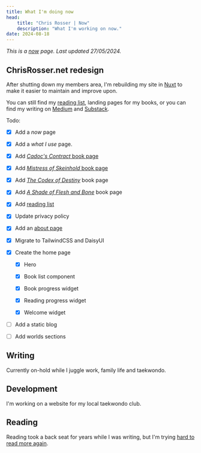 ```yaml
---
title: What I'm doing now
head:
    title: "Chris Rosser | Now"
    description: "What I'm working on now."
date: 2024-08-18
---
```


_This is a [now](https://nownownow.com/about) page. Last updated 27/05/2024._

## ChrisRosser.net redesign

After shutting down my members area, I'm rebuilding my site in [Nuxt](https://nuxt.com) to make it easier to maintain and improve upon.

You can still find my [reading list](/reading), landing pages for my books, or you can find my writing on [Medium](https://medium.com/@chrisrosser) and [Substack](https://chrisrosser.substack.com/).

Todo:

- [x] Add a _now_ page
- [x] Add a _what I use_ page.
- [x] Add [_Cadoc's Contract_ book page](/books/cadocs-contract)
- [x] Add [_Mistress of Skeinhold_ book page](/books/mistress-of-skeinhold)
- [x] Add [_The Codex of Destiny_](/books/codex-of-destiny) book page
- [x] Add [_A Shade of Flesh and Bone_](/books/shade-flesh-bone) book page
- [x] Add [reading list](/reading)
- [x] Update privacy policy
- [x] Add an [about page](/about)
- [x] Migrate to TailwindCSS and DaisyUI
- [x] Create the home page

    - [x] Hero
    - [x] Book list component
    - [x] Book progress widget
    - [x] Reading progress widget
    - [x] Welcome widget



- [ ] Add a static blog
- [ ] Add worlds sections



## Writing

Currently on-hold while I juggle work, family life and taekwondo.

## Development

I'm working on a website for my local taekwondo club.

## Reading

Reading took a back seat for years while I was writing, but I'm trying [hard to read more again](/reading).